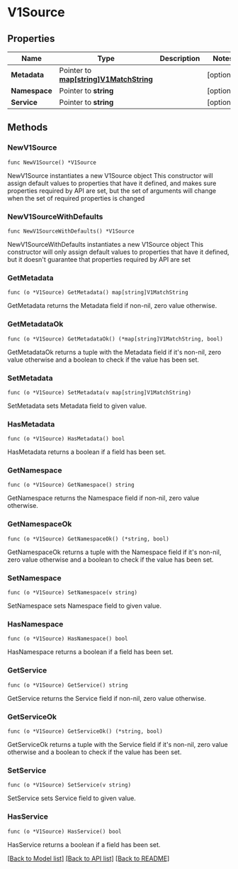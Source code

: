 # V1Source

## Properties

Name | Type | Description | Notes
------------ | ------------- | ------------- | -------------
**Metadata** | Pointer to [**map[string]V1MatchString**](V1MatchString.md) |  | [optional] 
**Namespace** | Pointer to **string** |  | [optional] 
**Service** | Pointer to **string** |  | [optional] 

## Methods

### NewV1Source

`func NewV1Source() *V1Source`

NewV1Source instantiates a new V1Source object
This constructor will assign default values to properties that have it defined,
and makes sure properties required by API are set, but the set of arguments
will change when the set of required properties is changed

### NewV1SourceWithDefaults

`func NewV1SourceWithDefaults() *V1Source`

NewV1SourceWithDefaults instantiates a new V1Source object
This constructor will only assign default values to properties that have it defined,
but it doesn't guarantee that properties required by API are set

### GetMetadata

`func (o *V1Source) GetMetadata() map[string]V1MatchString`

GetMetadata returns the Metadata field if non-nil, zero value otherwise.

### GetMetadataOk

`func (o *V1Source) GetMetadataOk() (*map[string]V1MatchString, bool)`

GetMetadataOk returns a tuple with the Metadata field if it's non-nil, zero value otherwise
and a boolean to check if the value has been set.

### SetMetadata

`func (o *V1Source) SetMetadata(v map[string]V1MatchString)`

SetMetadata sets Metadata field to given value.

### HasMetadata

`func (o *V1Source) HasMetadata() bool`

HasMetadata returns a boolean if a field has been set.

### GetNamespace

`func (o *V1Source) GetNamespace() string`

GetNamespace returns the Namespace field if non-nil, zero value otherwise.

### GetNamespaceOk

`func (o *V1Source) GetNamespaceOk() (*string, bool)`

GetNamespaceOk returns a tuple with the Namespace field if it's non-nil, zero value otherwise
and a boolean to check if the value has been set.

### SetNamespace

`func (o *V1Source) SetNamespace(v string)`

SetNamespace sets Namespace field to given value.

### HasNamespace

`func (o *V1Source) HasNamespace() bool`

HasNamespace returns a boolean if a field has been set.

### GetService

`func (o *V1Source) GetService() string`

GetService returns the Service field if non-nil, zero value otherwise.

### GetServiceOk

`func (o *V1Source) GetServiceOk() (*string, bool)`

GetServiceOk returns a tuple with the Service field if it's non-nil, zero value otherwise
and a boolean to check if the value has been set.

### SetService

`func (o *V1Source) SetService(v string)`

SetService sets Service field to given value.

### HasService

`func (o *V1Source) HasService() bool`

HasService returns a boolean if a field has been set.


[[Back to Model list]](../README.md#documentation-for-models) [[Back to API list]](../README.md#documentation-for-api-endpoints) [[Back to README]](../README.md)


